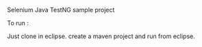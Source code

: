 Selenium Java TestNG sample project

To run :

Just clone in eclipse. create a maven project and run from eclipse.
